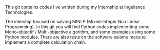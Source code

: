 This git contains codes I've written during my Internship at Ingeliance Technologies. 

The intership focused on solving MINLP (Mixed-Integer Non Linear Programming). In this git you will find Python codes implementing some Mono-objectif / Multi-objective algorithm, and some examples using some Python modules. 
There are also tests on the software salome meca to implement a complete calculation chain. 
